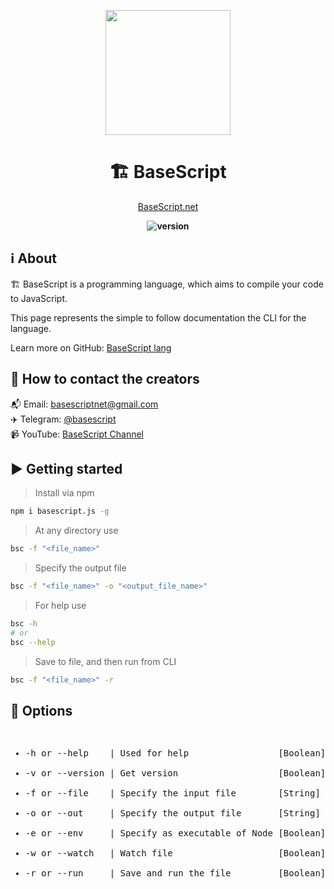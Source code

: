 <div align="center">
<p>
    <!--<img width="200" src="https://github.com/basescriptnet/BaseScript.lang/blob/master/logo.jpg?sanitize=true">-->
    <img width="200" src="https://avatars.githubusercontent.com/u/88979822?s=400&u=eb99cb7c07a14d8a61d1724095b689cb260bccfa&v=4">
</p>
<h1>🏗️ BaseScript</h1>

[BaseScript.net](https://BaseScript.net)

<b><img src="https://img.shields.io/badge/version-0.2.21-yellow" alt="version"></b>
</div>

## ℹ️ About

🏗️ BaseScript is a programming language, which aims to compile your code to JavaScript.

This page represents the simple to follow documentation the CLI for the language.

Learn more on GitHub: [BaseScript lang](https://github.com/basescriptnet/BaseScript.lang)

## 🔗 How to contact the creators

📬 Email: [basescriptnet<wbr>@gmail.com](mailto://basescriptnet@gmail.com)<br>
✈️ Telegram: [@basescript](t.me/basescript)<br>
📹 YouTube: [BaseScript Channel](https://www.youtube.com/channel/UCmNoL3N13lRHbcGYT8vr6lA)

## ▶️ Getting started

> Install via npm

```sh
npm i basescript.js -g
```

> At any directory use

```sh
bsc -f "<file_name>"
```

> Specify the output file

```sh
bsc -f "<file_name>" -o "<output_file_name>"
```

> For help use

```sh
bsc -h
# or
bsc --help
```

> Save to file, and then run from CLI

```sh
bsc -f "<file_name>" -r
```

## 📝 Options

<pre>
<ul>
<li>-h or --help    | Used for help                 [Boolean]</li>
<li>-v or --version | Get version                   [Boolean]</li>
<li>-f or --file    | Specify the input file        [String]</li>
<li>-o or --out     | Specify the output file       [String]</li>
<li>-e or --env     | Specify as executable of Node [Boolean]</li>
<li>-w or --watch   | Watch file                    [Boolean]</li>
<li>-r or --run     | Save and run the file         [Boolean]</li>
</ul>
</pre>
